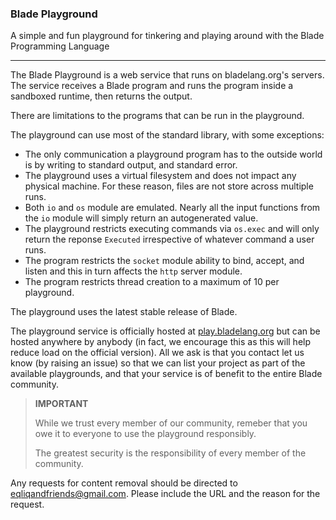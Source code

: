 ### Blade Playground

A simple and fun playground for tinkering and playing around with the Blade Programming Language

---

The Blade Playground is a web service that runs on bladelang.org's servers. The service receives a Blade program and runs the program inside a sandboxed runtime, then returns the output.

There are limitations to the programs that can be run in the playground.

The playground can use most of the standard library, with some exceptions:

- The only communication a playground program has to the outside world is by writing to standard output, and standard error.
- The playground uses a virtual filesystem and does not impact any physical machine. For these reason, files are not store across multiple runs.
- Both `io` and `os` module are emulated. Nearly all the input functions from the `io` module will simply return an autogenerated value.
- The playground restricts executing commands via `os.exec` and will only return the reponse `Executed` irrespective of whatever command a user runs.
- The program restricts the `socket` module ability to bind, accept, and listen and this in turn affects the `http` server module.
- The program restricts thread creation to a maximum of 10 per playground.

The playground uses the latest stable release of Blade.

The playground service is officially hosted at [play.bladelang.org](https://play.bladelang.org/) but can be hosted anywhere by anybody (in fact, we encourage this as this will help reduce load on the official version). All we ask is that you contact let us know (by raising an issue) so that we can list your project as part of the available playgrounds, and that your service is of benefit to the entire Blade community.

> **IMPORTANT**
>
> While we trust every member of our community, remeber that you owe it to everyone to use the 
> playground responsibly. 
> 
> The greatest security is the responsibility of every member of the community.

Any requests for content removal should be directed to [eqliqandfriends@gmail.com](mailto:eqliqandfriends@gmail.com). Please include the URL and the reason for the request.

